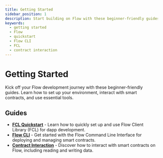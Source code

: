 ```yaml
---
title: Getting Started
sidebar_position: 1
description: Start building on Flow with these beginner-friendly guides and quickstarts.
keywords:
  - getting started
  - Flow
  - quickstart
  - Flow CLI
  - FCL
  - contract interaction
---
```


# Getting Started

Kick off your Flow development journey with these beginner-friendly guides. Learn how to set up your environment, interact with smart contracts, and use essential tools.

## Guides

- **[FCL Quickstart]** - Learn how to quickly set up and use Flow Client Library (FCL) for dapp development.
- **[Flow CLI]** - Get started with the Flow Command Line Interface for deploying and managing smart contracts.
- **[Contract Interaction]** - Discover how to interact with smart contracts on Flow, including reading and writing data.

[FCL Quickstart]: ./fcl-quickstart.md
[Flow CLI]: ./flow-cli.md
[Contract Interaction]: ./contract-interaction.md
